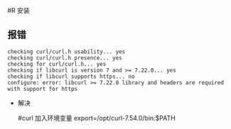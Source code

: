 #R 安装

## 报错

    checking curl/curl.h usability... yes
    checking curl/curl.h presence... yes
    checking for curl/curl.h... yes
    checking if libcurl is version 7 and >= 7.22.0... yes
    checking if libcurl supports https... no
    configure: error: libcurl >= 7.22.0 library and headers are required with support for https
* 解决

    #curl 加入环境变量
    export=/opt/curl-7.54.0/bin:$PATH
